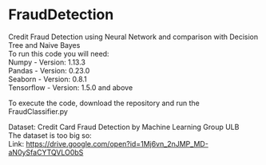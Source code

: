 # FraudDetection
Credit Fraud Detection using Neural Network and comparison with Decision Tree and Naive Bayes <br>
To run this code you will need: <br>
Numpy - Version: 1.13.3 <br>
Pandas - Version: 0.23.0 <br>
Seaborn - Version: 0.8.1 <br>
Tensorflow - Version: 1.5.0 and above <br>

To execute the code, download the repository and run the FraudClassifier.py <br>

Dataset: Credit Card Fraud Detection by Machine Learning Group ULB <br>
The dataset is too big so: <br>
Link: https://drive.google.com/open?id=1Mj6vn_2nJMP_MD-aN0ySfaCYTQVLO0bS

